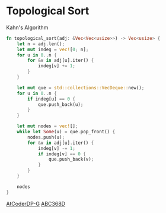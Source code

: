 # Topological Sort

Kahn's Algorithm

```rust
fn topological_sort(adj: &Vec<Vec<usize>>) -> Vec<usize> {
    let n = adj.len();
    let mut indeg = vec![0; n];
    for u in 0..n {
        for &v in adj[u].iter() {
            indeg[v] += 1;
        }
    }

    let mut que = std::collections::VecDeque::new();
    for u in 0..n {
        if indeg[u] == 0 {
            que.push_back(u);
        }
    }

    let mut nodes = vec![];
    while let Some(u) = que.pop_front() {
        nodes.push(u);
        for &v in adj[u].iter() {
            indeg[v] -= 1;
            if indeg[v] == 0 {
                que.push_back(v);
            }
        }
    }

    nodes
}
```

[AtCoderDP-G](https://atcoder.jp/contests/dp/submissions/41166690)
[ABC368D](https://atcoder.jp/contests/abc368/tasks/abc368_d)